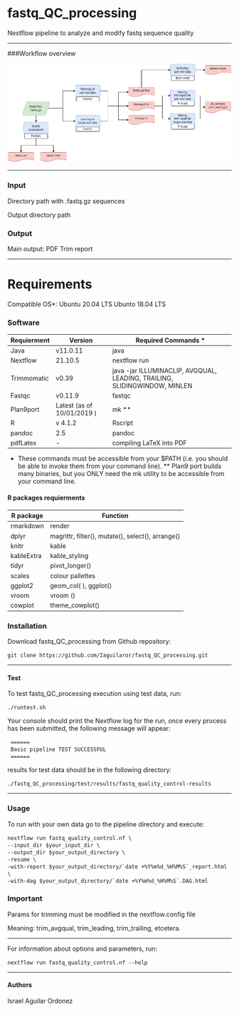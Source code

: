 # **fastq_QC_processing**

Nextflow pipeline to analyze and modify fastq sequence quality

------------------------------------------------------------------------
###Workflow overview

![General Workflow](dev_notes/fasqc.drawio.png)

------------------------------------------------------------------------

### Input 

Directory path with .fastq.gz sequences

Output directory path

### Output 

Main output: PDF Trim report 

------------------------------------------------------------------------

# Requirements

Compatible OS*:
Ubuntu 20.04 LTS
Ubunto 18.04 LTS

### Software

| Requierment | Version | Required Commands * |
|-------------|---------|---------------------|
|Java| v11.0.11 |java |
|Nextflow | 21.10.5 | nextflow run |
|Trimmomatic| v0.39 |java  -jar ILLUMINACLIP, AVGQUAL, LEADING, TRAILING, SLIDINGWINDOW, MINLEN|
| Fastqc |v0.11.9 | fastqc |
|Plan9port| Latest (as of 10/01/2019 ) | mk ** |
|R | v 4.1.2 | Rscript |
|pandoc | 2.5 | pandoc |
|pdfLatex | - | compiling LaTeX into PDF |

* These commands must be accessible from your $PATH (i.e. you should be able to invoke them from your command line).
** Plan9 port builds many binaries, but you ONLY need the mk utility to be accessible from your command line.

#### R packages requierments

| R package | Function |
|-----------|----------|
| rmarkdown | render |
| dplyr |magrittr, filter(), mutate(), select(), arrange() |
| knitr | kable|
| kableExtra | kable_styling |
| tidyr |pivot_longer() |
| scales | colour pallettes |
| ggplot2 | geom_col( ), ggplot() |
| vroom | vroom () |
| cowplot | theme_cowplot() |


### Installation

Download fastq_QC_processing from Github repository:

    git clone https://github.com/Iaguilaror/fastq_QC_processing.git

------------------------------------------------------------------------

#### Test

To test fastq_QC_processing execution using test data, run:

    ./runtest.sh 

Your console should print the Nextflow log for the run, once every
process has been submitted, the following message will appear:

     ======
     Basic pipeline TEST SUCCESSFUL
     ======

results for test data should be in the following directory:

    ./fastq_QC_processing/test/results/fastq_quality_control-results

------------------------------------------------------------------------

### Usage

To run with your own data go to the pipeline directory and execute:

    nextflow run fastq_quality_control.nf \
	--input_dir $your_input_dir \
	--output_dir $your_output_directory \
	-resume \
	-with-report $your_output_directory/`date +%Y%m%d_%H%M%S`_report.html \
	-with-dag $your_output_directory/`date +%Y%m%d_%H%M%S`.DAG.html  
	

### Important

Params for trimming must be modified in the nextflow.config file

Meaning: trim_avgqual, trim_leading, trim_trailing, etcetera. 

------------------------------------------------------------------------

For information about options and parameters, run:

    nextflow run fastq_quality_control.nf --help

------------------------------------------------------------------------

#### Authors

Israel Aguilar Ordonez

